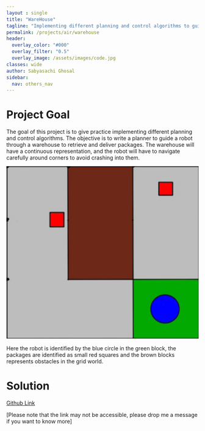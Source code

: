 ```yaml
---
layout : single 
title: "WareHouse"
tagline: "Implementing different planning and control algorithms to guide a robot through a warehouse to retrieve and deliver packages"
permalink: /projects/air/warehouse
header:
  overlay_color: "#000"
  overlay_filter: "0.5"
  overlay_image: /assets/images/code.jpg
classes: wide
author: Sabyasachi Ghosal
sidebar:
  nav: others_nav
---
```

# Project Goal
The goal of this project is to give practice implementing different planning and control algorithms. The objective is to write a planner to guide a robot through a
warehouse to retrieve and deliver packages. The warehouse will have a continuous representation, and the robot will have to navigate carefully around corners to avoid crashing into them.

![warehouse](/assets/images/others_assets/others_air_warehouse.png "Warehouse")

Here the robot is identified by the blue circle in the green block, the packages are identified as small red squares and the brown blocks represents obstacles in the grid world.

# Solution

[Github Link](https://github.com/technosaby/portfolio-projects/tree/master/ai4r/warehouse) 

[Please note that the link may not be accessible, please drop me a message if you want to know more]
